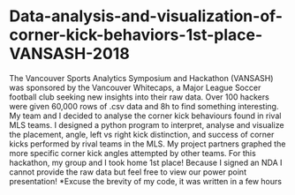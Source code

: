 # Data-analysis-and-visualization-of-corner-kick-behaviors-1st-place-VANSASH-2018

The Vancouver Sports Analytics Symposium and Hackathon (VANSASH) was sponsored by the Vancouver Whitecaps, a Major League Soccer football club seeking new insights into their raw data. Over 100 hackers were given 60,000 rows of .csv data and 8h to find something interesting. My team and I decided to analyse the corner kick behaviours found in rival MLS teams.
I designed a python program to interpret, analyse and visualize the placement, angle, left vs right kick distinction, and success of corner kicks performed by rival teams in the MLS. My project partners graphed the more specific corner kick angles attempted by other teams. For this hackathon, my group and I took home 1st place!
Because I signed an NDA I cannot provide the raw data but feel free to view our power point presentation!
*Excuse the brevity of my code, it was written in a few hours 
